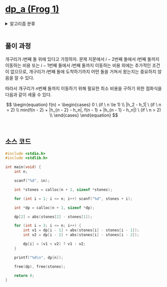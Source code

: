 # [dp_a (Frog 1)](https://atcoder.jp/contests/dp/tasks/dp_a)

<details>
  <summary>알고리즘 분류</summary>
  
  *dp*
</details>

<br />

## 풀이 과정

개구리가 $i$번째 돌 위에 있다고 가정하자. 문제 지문에서 $i - 2$번째 돌에서 $i$번째 돌까지 이동하는 비용 또는 $i - 1$번째 돌에서 $i$번째 돌까지 이동하는 비용 외에는 추가적인 조건이 없으므로, 개구리가 $i$번째 돌에 도착하기까지 어떤 돌을 거쳐서 왔는지는 중요하지 않음을 알 수 있다.

따라서 개구리가 $n$번째 돌까지 이동하기 위해 필요한 최소 비용을 구하기 위한 점화식을 다음과 같이 세울 수 있다. 

$$
\begin{equation}
    f(n) =
    \begin{cases}
        0 \  (if \ n \le 1) \\
        |h_2 - h_1| \ (if \ n = 2) \\
        min(f(n - 2) + |h_{n - 2} - h_n|, f(n - 1) + |h_{n - 1} - h_n|) \ (if \ n > 2) \\
    \end{cases}
\end{equation}
$$

<br />

## 소스 코드

```c
#include <stdio.h>
#include <stdlib.h>

int main(void) {
    int n;

    scanf("%d", &n);

    int *stones = calloc(n + 1, sizeof *stones);

    for (int i = 1; i <= n; i++) scanf("%d", stones + i);

    int *dp = calloc(n + 1, sizeof *dp);

    dp[2] = abs(stones[2] - stones[1]);

    for (int i = 3; i <= n; i++) {
        int v1 = dp[i - 1] + abs(stones[i] - stones[i - 1]);
        int v2 = dp[i - 2] + abs(stones[i] - stones[i - 2]);

        dp[i] = (v1 < v2) ? v1 : v2;
    }

    printf("%d\n", dp[n]);

    free(dp), free(stones);

    return 0;
}
```